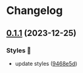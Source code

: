 # Changelog

## [0.1.1](https://github.com/hbstack/syntax-highlighting/compare/styles/gruvbox-light/v0.1.0...styles/gruvbox-light/v0.1.1) (2023-12-25)


### Styles 🎨

* update styles ([9468e5d](https://github.com/hbstack/syntax-highlighting/commit/9468e5d054f6c1775a1966bcf308506cebd2f804))
